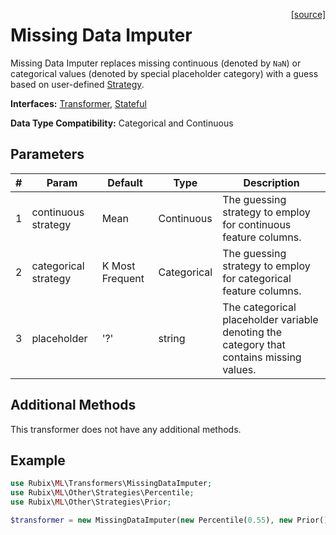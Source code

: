 <span style="float:right;"><a href="https://github.com/RubixML/RubixML/blob/master/src/Transformers/MissingDataImputer.php">[source]</a></span>

# Missing Data Imputer
Missing Data Imputer replaces missing continuous (denoted by `NaN`) or categorical values (denoted by special placeholder category) with a guess based on user-defined [Strategy](../other/strategies/api.md). 

**Interfaces:** [Transformer](api.md#transformers), [Stateful](api.md#stateful)

**Data Type Compatibility:** Categorical and Continuous

## Parameters
| # | Param | Default | Type | Description |
|---|---|---|---|---|
| 1 | continuous strategy | Mean | Continuous | The guessing strategy to employ for continuous feature columns. |
| 2 | categorical strategy | K Most Frequent | Categorical | The guessing strategy to employ for categorical feature columns. |
| 3 | placeholder | '?' | string | The categorical placeholder variable denoting the category that contains missing values. |

## Additional Methods
This transformer does not have any additional methods.

## Example
```php
use Rubix\ML\Transformers\MissingDataImputer;
use Rubix\ML\Other\Strategies\Percentile;
use Rubix\ML\Other\Strategies\Prior;

$transformer = new MissingDataImputer(new Percentile(0.55), new Prior(), '?');
```